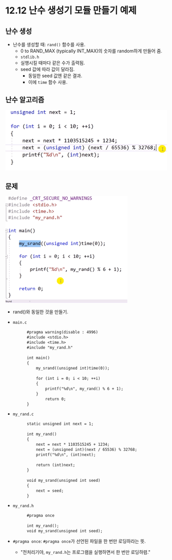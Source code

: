 # 12.12 난수 생성기 모듈 만들기 예제

## 난수 생성
* 난수를 생성할 때: `rand()` 함수를 사용.
    - 0 to RAND_MAX (typically INT_MAX)의 숫자를 random하게 만들어 줌.
    - `stdlib.h`
    - 실행시킬 때마다 같은 수가 출력됨.
    - seed 값에 따라 값이 달라짐. 
        - 동일한 seed 값엔 같은 결과.
        - 이에 `time` 함수 사용.


## 난수 알고리즘
![](../images/chapter12/rand1.png)

## 문제
![](../images/chapter12/rand2.png)

* rand()와 동일한 것을 만들기.

* `main.c`

            #pragma warning(disable : 4996)
            #include <stdio.h>
            #include <time.h>
            #include "my_rand.h"

            int main()
            {
                my_srand((unsigned int)time(0));

                for (int i = 0; i < 10; ++i)
                {
                    printf("%d\n", my_rand() % 6 + 1);
                }
                    return 0;
            }

* `my_rand.c`

            static unsigned int next = 1;

            int my_rand()
            {
                next = next * 1103515245 + 1234;
                next = (unsigned int)(next / 65536) % 32768;
                printf("%d\n", (int)next);

                return (int)next;
            }

            void my_srand(unsigned int seed)
            {
                next = seed;
            }

* `my_rand.h`

            #pragma once

            int my_rand();
            void my_srand(unsigned int seed);

* `#pragma once`: `#pragma once`가 선언된 파일을 한 번만 로딩하라는 뜻.
    - "전처리기야, `my_rand.h`는 프로그램을 실행하면서 한 번만 로딩하렴."
